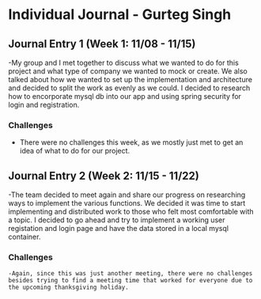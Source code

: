 # Individual Journal - Gurteg Singh 

## Journal Entry 1 (Week 1: 11/08 - 11/15)
  -My group and I met together to discuss what we wanted to do for this project and what type of company we wanted to mock or create. We also talked about how we wanted to set up the implementation and architecture and decided to split the work as evenly as we could. I decided to research how to encorporate mysql db into our app and using spring security for login and registration. 
  
  ### Challenges
   - There were no challenges this week, as we mostly just met to get an idea of what to do for our project.
   
## Journal Entry 2 (Week 2: 11/15 - 11/22)
  -The team decided to meet again and share our progress on researching ways to implement the various functions. We decided it was time to start implementing and distributed work to those who felt most comfortable with a topic. I decided to go ahead and try to implement a working user registation and login page and have the data stored in a local mysql container. 
  
  ### Challenges
    -Again, since this was just another meeting, there were no challenges besides trying to find a meeting time that worked for everyone due to the upcoming thanksgiving holiday.
    

    
